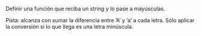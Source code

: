 Definir una función que reciba un string y lo pase a mayúsculas. 

Pista: alcanza con sumar la diferencia entre ’A’ y ’a’ a cada letra. Sólo aplicar la conversión si lo que llega es una
letra minúscula.
